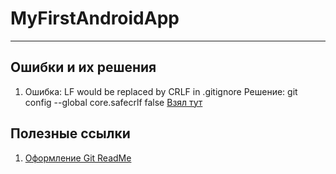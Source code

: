 # MyFirstAndroidApp
-------------------
## Ошибки и их решения
1. Ошибка: LF would be replaced by CRLF in .gitignore Решение: git config --global core.safecrlf false [Взял тут](https://qastack.ru/programming/6500880/with-git-how-do-i-turn-off-the-lf-will-be-replaced-by-crlf-warning)
## Полезные ссылки
1. [Оформление Git ReadMe](http://webdesign.ru.net/article/pravila-oformleniya-fayla-readmemd-na-github.html)
